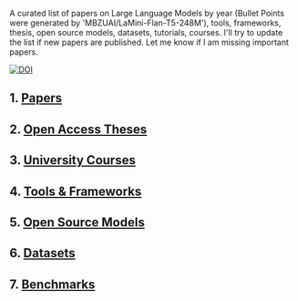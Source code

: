 A curated list of papers on Large Language Models by year (Bullet Points were generated by 'MBZUAI/LaMini-Flan-T5-248M'), tools, frameworks, thesis, open source models, datasets, tutorials, courses. I'll try to update the list if new papers are published. Let me know if I am missing important papers. 

[![DOI](https://sandbox.zenodo.org/badge/745140104.svg)](https://sandbox.zenodo.org/doi/10.5072/zenodo.27133)

## 1. [Papers](Papers.md)

## 2. [Open Access Theses](Theses.md)

## 3. [University Courses](UniversityCourses.md)

## 4. [Tools & Frameworks](ToolsFrameworks.md)

## 5. [Open Source Models](OpenSourceModels.md)

## 6. [Datasets](Datasets.md)

## 7. [Benchmarks](Bencmarks.md)


  





